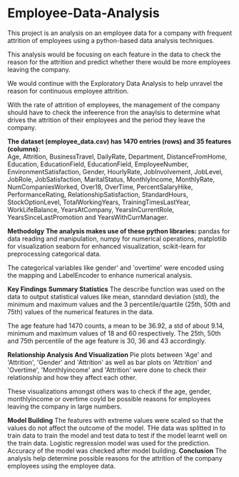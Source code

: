 # Employee-Data-Analysis
This project is an analysis on an employee data for a company with frequent attrition of employees using a python-based data analysis techniques. 

This analysis would be focusing on each feature in the data to check the reason for the attrition and predict whether there would be more employees leaving the company. 

We would continue with the Exploratory Data Analysis to help unravel the reason for continuous employee attrition.

With the rate of attrition of employees, the management of the company should have to check the infeerence fron the anaylsis to determine what drives the attrition of their employees and the period they leave the company.

**The dataset (employee_data.csv) has 1470 entries (rows) and 35 features (columns)**:  
Age, Attrition, BusinessTravel, DailyRate, Department, DistanceFromHome, Education, EducationField, EducationField, EmployeeNumber, EnvironmentSatisfaction, Gender, HourlyRate, JobInvolvement, JobLevel, JobRole, JobSatisfaction, MaritalStatus, MonthlyIncome, MonthlyRate, NumCompaniesWorked, Over18, OverTime, PercentSalaryHike, PerformanceRating, RelationshipSatisfaction, StandardHours, StockOptionLevel, TotalWorkingYears, TrainingTimesLastYear, WorkLifeBalance, YearsAtCompany, YearsInCurrentRole, YearsSinceLastPromotion and YearsWithCurrManager.

**Methodolgy**
**The analysis makes use of these python libraries:**
pandas for data reading and manipulation, numpy for numerical operations, matplotlib for visualization seaborn for enhanced visualization, scikit-learn for preprocessing categorical data.

The categorical variables like gender' and 'overtime' were encoded using the mapping and LabelEncoder to enhance numerical analysis.

**Key Findings**
**Summary Statistics**
The describe function was used on the data to output statistical values like mean, stanndard deviation (std), the minimum and maximum values and the 3 percentile/quartile (25th, 50th and 75th) values of  the numerical features in the data. 

The age feature had 1470 counts, a mean to be 36.92,  a std of about 9.14, minimum and maximum values of 18 and 60 respectively. The 25th, 50th and 75th percentile of the age feature is 30, 36 and 43 accordingly.

**Relationship Analysis And Visualization**
Pie plots between 'Age' and 'Attrition', 'Gender' and 'Attrition'  as well as bar plots on 'Attrition' and 'Overtime', 'Monthlyincome' and 'Attrition' were done to check their relationship and how they affect each other. 

These visualizations amongst others was to check if the age, gender, monthlyincome or overtime coyld be possible reasons for employees leaving the company in large numbers.

**Model Building**
The features with extreme values were scaled so that the values do not affect the outcome of the model.
THe data was splitted in to train data to train the model and test data to test if the model learnt well on the train data.
Logistic regression model was used for the prediction. Accuracy of the model was checked after model building.
**Conclusion**
The analysis help determine possible reasons for the attrition of the company employees using the employee data.

